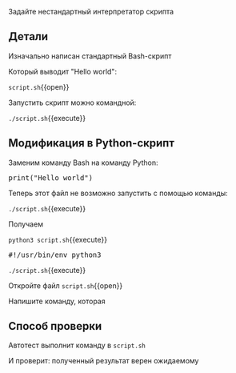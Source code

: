 Задайте нестандартный интерпретатор скрипта

## Детали

Изначально написан стандартный Bash-скрипт

Который выводит "Hello world":

`script.sh`{{open}}

Запустить скрипт можно командной:

`./script.sh`{{execute}}

## Модификация в Python-скрипт

Заменим команду Bash на команду Python:

<pre class="file" data-filename="./script.sh" data-target="insert" data-marker="echo 'Hello world'">
print("Hello world")
</pre>

Теперь этот файл не возможно запустить с помощью команды:

`./script.sh`{{execute}}

Получаем

`python3 script.sh`{{execute}}

<pre class="file" data-filename="./script.sh" data-target="insert" data-marker="#!/usr/bin/env bash">
#!/usr/bin/env python3
</pre>



`./script.sh`{{execute}}

Откройте файл `script.sh`{{open}}

Напишите команду, которая

## Способ проверки

Автотест выполнит команду в `script.sh`

И проверит: полученный результат верен ожидаемому